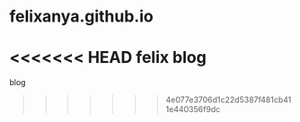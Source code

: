 felixanya.github.io
===================

<<<<<<< HEAD
felix blog
=======
blog
>>>>>>> 4e077e3706d1c22d5387f481cb411e440356f9dc
